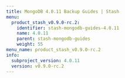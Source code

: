 ```yaml
---
title: MongoDB 4.0.11 Backup Guides | Stash
menu:
  product_stash_v0.9.0-rc.2:
    identifier: stash-mongodb-guides-4.0.11
    name: 4.0.11
    parent: stash-mongodb-guides
    weight: 55
menu_name: product_stash_v0.9.0-rc.2
info:
  subproject_version: 4.0.11
  version: v0.9.0-rc.2
---
```


